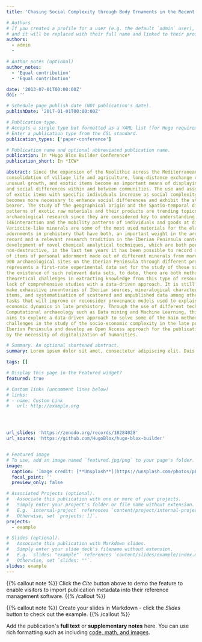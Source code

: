 ```yaml
---
title: 'Chasing Social Complexity through Body Ornaments in the Recent Prehistory of Iberia. Implementation of an Archaeochemical Tool for Prehistoric Data Analysis and Predictive Modelling'

# Authors
# If you created a profile for a user (e.g. the default `admin` user), write the username (folder name) here
# and it will be replaced with their full name and linked to their profile.
authors:
  - admin
  - 

# Author notes (optional)
author_notes:
  - 'Equal contribution'
  - 'Equal contribution'

date: '2013-07-01T00:00:00Z'
doi: ''

# Schedule page publish date (NOT publication's date).
publishDate: '2017-01-01T00:00:00Z'

# Publication type.
# Accepts a single type but formatted as a YAML list (for Hugo requirements).
# Enter a publication type from the CSL standard.
publication_types: ['paper-conference']

# Publication name and optional abbreviated publication name.
publication: In *Hugo Blox Builder Conference*
publication_short: In *ICW*

abstract: Since the expansion of the Neolithic across the Mediterranean, with the arrival and
consolidation of village life and agriculture, long-distance exchange experiences
unusual growth, and exotic items become an important means of displaying new roles
and social differences within and between communities. The use and association
of exotic items with specific individuals increase as social complexity grows and it
becomes more necessary to enhance social differences and exhibit the status of the
bearer. The study of the geographical origin and the Spatio-temporal distribution
patterns of exotic raw materials and their products are trending topics in European
archaeological research since they are considered key to understanding social
146interaction and the mobility patterns of individuals and goods at different scales.
Variscite-like minerals are some of the most used materials for the elaboration of body
adornments in prehistory that have both, an important weight in the archaeological
record and a relevant research tradition in the Iberian Peninsula context. Thanks to the
development of novel chemical analytical techniques, which are both portable and
non-destructive, in the last ten years it has been possible to record data of thousands
of items of personal adornment made out of different minerals from more than
900 archaeological sites on the Iberian Peninsula through different projects, which
represents a first-rate experimental data set for the study of these subjects. Despite
the existence of such relevant data sets, to date, there are both methodological and
theoretical challenges in extracting knowledge from this type of resource due to the
lack of comprehensive studies with a data-driven approach. It is still necessary to
make exhaustive inventories of Iberian sources, mineralogical characterisation of
items, and systematisation of scattered and unpublished data among other urgent
tasks that will improve or reconsider provenance models used to explain the socio-
economic dynamics in late prehistory. Through the use of different techniques of
Computational archaeology such as Data mining and Machine Learning, this project
aims to explore a data-driven approach to solve some of the main methodological
challenges in the study of the socio-economic complexity in the late prehistory of the
Iberian Peninsula and develop an Open Access approach for the publication of results
by the necessity of digitalization of humanities.

# Summary. An optional shortened abstract.
summary: Lorem ipsum dolor sit amet, consectetur adipiscing elit. Duis posuere tellus ac convallis placerat. Proin tincidunt magna sed ex sollicitudin condimentum.

tags: []

# Display this page in the Featured widget?
featured: true

# Custom links (uncomment lines below)
# links:
# - name: Custom Link
#   url: http://example.org




url_slides: 'https://zenodo.org/records/10284028'
url_source: 'https://github.com/HugoBlox/hugo-blox-builder'


# Featured image
# To use, add an image named `featured.jpg/png` to your page's folder.
image:
  caption: 'Image credit: [**Unsplash**](https://unsplash.com/photos/pLCdAaMFLTE)'
  focal_point: ''
  preview_only: false

# Associated Projects (optional).
#   Associate this publication with one or more of your projects.
#   Simply enter your project's folder or file name without extension.
#   E.g. `internal-project` references `content/project/internal-project/index.md`.
#   Otherwise, set `projects: []`.
projects:
  - example

# Slides (optional).
#   Associate this publication with Markdown slides.
#   Simply enter your slide deck's filename without extension.
#   E.g. `slides: "example"` references `content/slides/example/index.md`.
#   Otherwise, set `slides: ""`.
slides: example
---
```


{{% callout note %}}
Click the _Cite_ button above to demo the feature to enable visitors to import publication metadata into their reference management software.
{{% /callout %}}

{{% callout note %}}
Create your slides in Markdown - click the _Slides_ button to check out the example.
{{% /callout %}}

Add the publication's **full text** or **supplementary notes** here. You can use rich formatting such as including [code, math, and images](https://docs.hugoblox.com/content/writing-markdown-latex/).
